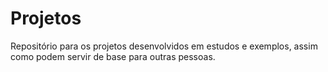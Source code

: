 # Projetos
Repositório para os projetos desenvolvidos em estudos e exemplos, assim como podem servir de base para outras pessoas. 
